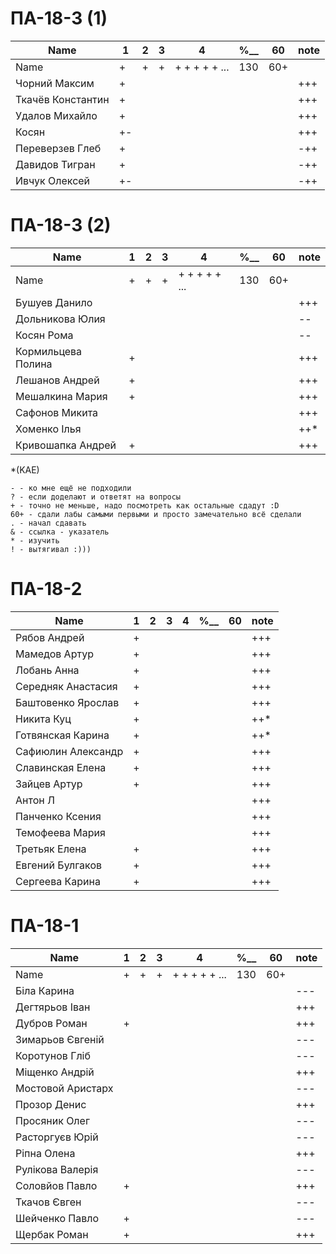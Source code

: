 # ПА-18-3 (1) 
|Name|1|2|3|4|________%__________|60|note|
| --- | --- | --- | --- | --- | --- | --- | --- |
|Name		|+|+|+|+ + + + + ...|		130		|60+||
|Чорний Максим		|+||||				||+++|
|Ткачёв	Константин	|+||||				||+++|
|Удалов	Михайло		|+||||				||+++|
|Косян				|+-||||				||+++|
|Переверзев Глеб	|+||||				||-++|
|Давидов Тигран		|+||||				||-++|
|Ивчук Олексей		|+-||||				||-++|

# ПА-18-3 (2) 
|Name|1|2|3|4|________%__________|60|note|
| --- | --- | --- | --- | --- | --- | --- | --- |
|Name		|+|+|+|+ + + + + ...|		130		|60+||
|Бушуев Данило			|||||				||+++|
|Дольникова Юлия		|||||				||--|
|Косян Рома				|||||				||--|
|Кормильцева Полина		|+||||				||+++|
|Лешанов Андрей			|+||||				||+++|
|Мешалкина Мария		|+||||				||+++|
|Сафонов Микита			|||||				||+++|
|Хоменко Ілья			|||||				||++*|
|Кривошапка Андрей		|+||||				||+++|


*(KAE)
```
- - ко мне ещё не подходили
? - если доделают и ответят на вопросы 
+ - точно не меньше, надо посмотреть как остальные сдадут :D  
60+ - сдали лабы самыми первыми и просто замечательно всё сделали
. - начал сдавать
& - ссылка - указатель
* - изучить
! - вытягивал :)))

```

# ПА-18-2
|Name|1|2|3|4|________%__________|60|note|
| --- | --- | --- | --- | --- | --- | --- | --- |
|Рябов Андрей			|+||||				||+++|
|Мамедов Артур			|+||||				||+++|
|Лобань Анна			|+||||				||+++|
|Середняк Анастасия		|+||||				||+++|
|Баштовенко Ярослав		|+||||				||+++|
|Никита Куц 			|+||||				||++*|
|Готвянская Карина		|+||||				||++*|
|Сафиюлин Александр		|+||||				||+++|
|Славинская Елена		|+||||				||+++|
|Зайцев Артур			|+||||				||+++|
|Антон Л				|||||				||+++|
|Панченко Ксения		|||||				||+++|
|Темофеева Мария		|||||				||+++|
|Третьяк Елена			|+||||				||+++|
|Евгений Булгаков		|+||||				||+++|
|Сергеева Карина		|+||||				||+++|

# ПА-18-1
|Name|1|2|3|4|________%__________|60|note|
| --- | --- | --- | --- | --- | --- | --- | --- |
|Name		|+|+|+|+ + + + + ...|		130		|60+||
|Біла Карина			|||||				||---|
|Дегтярьов Іван			|||||				||+++|
|Дубров Роман			|+||||				||+++|
|Зимарьов Євгеній		|||||				||---|
|Коротунов Гліб			|||||				||---|
|Міщенко Андрій			|||||				||+++|
|Мостовой Аристарх		|||||				||---|
|Прозор Денис			|||||				||+++|
|Просяник Олег			|||||				||---|
|Расторгуєв Юрій		|||||				||---|
|Ріпна Олена			|||||				||+++|
|Рулікова Валерія		|||||				||---|
|Соловйов Павло			|+||||				||+++|
|Ткачов Євген			|||||				||---|
|Шейченко Павло			|+||||				||---|
|Щербак Роман			|+||||				||+++|


